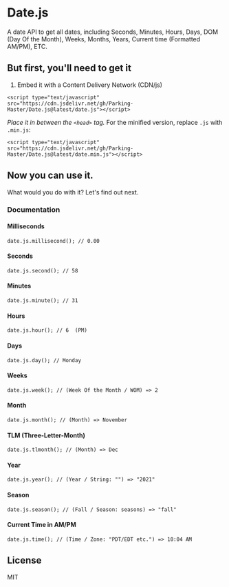 # Date.js
A date API to get all dates, including Seconds, Minutes, Hours, Days, DOM (Day Of the Month), Weeks, Months, Years, Current time (Formatted AM/PM), ETC.
## But first, you'll need to get it
1. Embed it with a Content Delivery Network (CDN/js)
```
<script type="text/javascript" src="https://cdn.jsdelivr.net/gh/Parking-Master/Date.js@latest/date.js"></script>
```
_Place it in between the `<head>` tag._
For the minified version, replace `.js` with `.min.js`:
```
<script type="text/javascript" src="https://cdn.jsdelivr.net/gh/Parking-Master/Date.js@latest/date.min.js"></script>
```

## Now you can use it.
What would you do with it? Let's find out next.

### Documentation
#### Milliseconds
```
date.js.millisecond(); // 0.00
```
#### Seconds
```
date.js.second(); // 58
```
#### Minutes
```
date.js.minute(); // 31
```
#### Hours
```
date.js.hour(); // 6  (PM)
```
#### Days
```
date.js.day(); // Monday
```
#### Weeks
```
date.js.week(); // (Week Of the Month / WOM) => 2
```
#### Month
```
date.js.month(); // (Month) => November
```
#### TLM (Three-Letter-Month)
```
date.js.tlmonth(); // (Month) => Dec
```
#### Year
```
date.js.year(); // (Year / String: "") => "2021"
```
#### Season
```
date.js.season(); // (Fall / Season: seasons) => "fall"
```
#### Current Time in AM/PM
```
date.js.time(); // (Time / Zone: "PDT/EDT etc.") => 10:04 AM
```

## License
MIT
